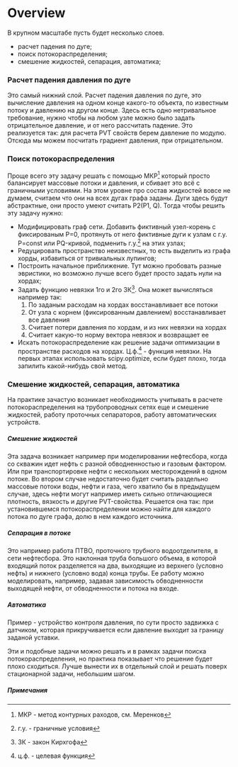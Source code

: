 # Overview
В крупном масштабе пусть будет несколько слоев.  
- расчет падения по дуге;
- поиск потокораспределения;
- смешение жидкостей, сепарация, автоматика;


### Расчет падения давления по дуге
Это самый нижний слой. Расчет падения давления по дуге, это вычисление давления на одном конце какого-то объекта, по известным потоку и давлению на другом конце. 
Здесь есть одно нетривальное требование, нужно чтобы на любом узле можно было задать отрицательное давление, и от него рассчитать падение. Это реализуется так: для расчета PVT свойств берем давление по модулю. Отсюда мы можем посчитать градиент давления, при отрицательном. 

### Поиск потокораспределения
Проще всего эту задачу решать с помощью МКР[^1] который просто балансирует массовые потоки и давления, и сбивает это всё с граничными условиями. На этом уровне про состав жидкостей вовсе не думаем, считаем что они на всех дугах графа заданы. Дуги здесь будут абстрактные, они просто умеют считать P2(P1, Q).
Тогда чтобы решить эту задачу нужно:
  - Модифицировать граф сети. Добавить фиктивный узел-корень с фиксированым P=0, протянуть от него фиктивные дуги к узлам с г.у. P=const или PQ-кривой, подменить г.у.[^2] на этих узлах;
  - Редуцировать пространство неизвестных, то есть выделить из графа хорды, избавиться от тривиальных лупингов;
  - Построить начальное приближение. Тут можно пробовать разные эвристики, но возможно лучше всего будет просто задать нули на хордах;
  - Задать функцию невязки 1го и 2го ЗК[^3]. Она может вычисляться например так:
    1. По заданым расходам на хордах восстанавливает все потоки 
    2. От узла с корнем (фиксированным давлением) восстанавливает все давления
    3. Считает потери давления по хордам, и из них невязки на хордах
    4. Считает какую-то норму вектора невязок и возвращает ее
  - Искать потокораспределение как решение задачи оптимизации в пространстве расходов на хордах. Ц.ф.[^4] - функция невязки. На первых этапах использовать scipy.optimize, если будет плохо, тогда запилить какой-нибудь свой метод.


### Cмешение жидкостей, сепарация, автоматика
На практике зачастую возникает необходимость учитывать в расчете потокораспределения на трубопроводных сетях еще и смешение жидкостей, работу проточных сепараторов, работу автоматических устройств. 
##### Смешение жидкостей
Эта задача возникает например при моделировании нефтесбора, когда со скважин идет нефть с разной обводненностью и газовым фактором. Или при транспортировке нефти с нескольких месторождений в одном потоке. Во втором случае недостаточно будет считать раздельно массовые потоки воды, нефти и газа, чего хватило бы в предыдущем случае, здесь нефти могут например иметь сильно отличающиеся плотность, вязкость и другие PVT-свойства.
Решается она так: при установившемся потокораспределении можно найти для каждого потока по дуге графа, долю в нем каждого источника. 
##### Сепарация в потоке
Это например работа ПТВО, проточного трубного водоотделителя, в сети нефтесбора. Это наклонная труба большого объема, в которой входящий поток разделяется на два, выходящие из верхнего (условно нефть) и нижнего (условно вода) конца трубы. Ее работу можно моделировать, например, задавая зависимость обводненности выходящей нефти, от обводненности и потока на входе.
##### Автоматика
Пример - устройство контроля давления, по сути просто задвижка с датчиком, которая прикручивается если давление выходит за границу заданой уставки.


Эти и подобные задачи можно решать и в рамках задачи поиска потокораспределения, но практика показывает что решение будет плохо сходиться. Лучше вынести их в отдельный слой и решать поверх стационарной задачи, небольшим шагом.

##### Примечания
[^1]: МКР - метод контурных раходов, см. Меренков
[^2]: г.у. - граничные условия
[^3]: ЗК - закон Кирхгофа
[^4]: ц.ф. - целевая функция
